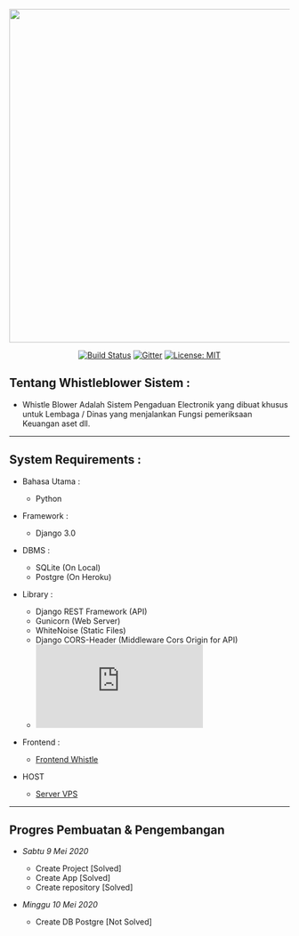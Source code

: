 <p align="center"><img src="https://live.staticflickr.com/65535/49873465473_ac1790f091_b.jpg" width="600px"></p>

<p align="center">
  <a href="https://github.com/Ekhel/whistleblower/workflows"><img src="https://github.com/Ekhel/whistleblower/workflows/Django%20CI/badge.svg?branch=master" alt="Build Status" target="_blank"></a>
  <a href="https://gitter.im/jayapura_django/community?utm_source=badge&utm_medium=badge&utm_campaign=pr-badge"><img src="https://badges.gitter.im/jayapura_django/community.svg" alt="Gitter" target="_blank"></a>
  <a href="https://github.com/Ekhel/whistleblower/blob/master/LICENSE"><img src="https://img.shields.io/badge/License-MIT-green.svg" alt="License: MIT" target="_blank"></a>
</p>



## Tentang Whistleblower Sistem :
  - Whistle Blower Adalah Sistem Pengaduan Electronik yang dibuat khusus untuk Lembaga / Dinas
  yang menjalankan Fungsi pemeriksaan Keuangan aset dll.

  ----------------------------------------------------------------------------------------------------------------------

## System Requirements :
* Bahasa Utama :
  - Python

* Framework :
  - Django 3.0

* DBMS :
  - SQLite (On Local)
  - Postgre (On Heroku)

* Library :
  - Django REST Framework (API)
  - Gunicorn (Web Server)
  - WhiteNoise (Static Files)
  - Django CORS-Header (Middleware Cors Origin for API)
  - ![requirements](https://github.com/Ekhel/whistleblower/blob/master/requirements.txt)

* Frontend :
  - [Frontend Whistle]()

* HOST
  - [Server VPS]()

-----------------------------------------------------------------------------------------------------------------------

## Progres Pembuatan & Pengembangan 

* *Sabtu 9 Mei 2020*
  - Create Project [Solved]
  - Create App [Solved]
  - Create repository [Solved]

* *Minggu 10 Mei 2020*
  - Create DB Postgre [Not Solved]
